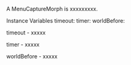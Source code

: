 A MenuCaptureMorph is xxxxxxxxx.Instance Variables	timeout:		<Object>	timer:		<Object>	worldBefore:		<Object>timeout	- xxxxxtimer	- xxxxxworldBefore	- xxxxx